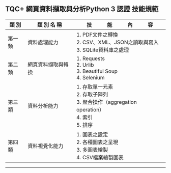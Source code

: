 ## TQC+ 網頁資料擷取與分析Python 3 認證 技能規範 #

|類 別|類 別 名 稱       |技　　　能　　　內　　　容|
|-----|-----------------|------------------------|
|第一類|資料處理能力      |1. PDF文件之轉換 <br> 2. CSV、XML、JSON之讀取與寫入 <br> 3. SQLite資料庫之處理<br>|
|第二類|網頁資料擷取與轉換|1. Requests <br> 2. Urlib <br> 3. Beautiful Soup <br> 4. Selenium<br>|
|第三類|資料分析能力      |1. 存取單一元素 <br> 2. 存取子陣列 <br> 3. 聚合操作（aggregation operation） <br> 4. 索引 <br> 5. 排序<br>|
|第四類|資料視覺化能力    |1. 圖表之設定 <br> 2. 各種圖表之呈現 <br> 3. 多圖表繪製<br> 4. CSV檔案繪製圖表<br>|


---



